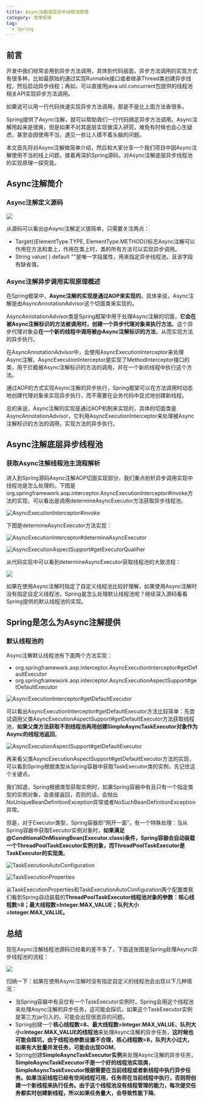 ```yaml
---
title: Async注解底层异步线程池原理
category: 常用框架
tag:
  - Spring
---
```




## 前言

开发中我们经常会用到异步方法调用，具体到代码层面，异步方法调用的实现方式有很多种，比如最原始的通过实现Runnable接口或者继承Thread类创建异步线程，然后启动异步线程；再如，可以直接用java.util.concurrent包提供的线程池相关API实现异步方法调用。

如果说可以用一行代码快速实现异步方法调用，那是不是比上面方法香很多。

Spring提供了Async注解，就可以帮助我们一行代码搞定异步方法调用。Async注解用起来是很爽，但是如果不对其底层实现做深入研究，难免有时候也会心生疑虑，甚至会因使用不当，遇见一些让人摸不着头脑的问题。

本文首先将对Async注解做简单介绍，然后和大家分享一个我们项目中因Async注解使用不当的线上问题，接着再深扒Spring源码，对Async注解底层异步线程池的实现原理一探究竟。



## Async注解简介

### Async注解定义源码

![](https://seven97-blog.oss-cn-hangzhou.aliyuncs.com/imgs/202406150047558.webp)

从源码可以看出@Async注解定义很简单，只需要关注两点：

- Target({ElementType.TYPE, ElementType.METHOD})标志Async注解可以作用在方法和类上，作用在类上时，类的所有方法可以实现异步调用。
- String value( ) default ""是唯一字段属性，用来指定异步线程池，且该字段有缺省值。



### Async注解异步调用实现原理概述

在Spring框架中，**Async注解的实现是通过AOP来实现的**。具体来说，Async注解是由AsyncAnnotationAdvisor这个切面类来实现的。

AsyncAnnotationAdvisor类是Spring框架中用于处理Async注解的切面，**它会在被Async注解标识的方法被调用时，创建一个异步代理对象来执行方法**。这个异步代理对象会**在一个新的线程中调用被@Async注解标识的方法**，从而实现方法的异步执行。

在AsyncAnnotationAdvisor中，会使用AsyncExecutionInterceptor来处理Async注解。AsyncExecutionInterceptor是实现了MethodInterceptor接口的类，用于拦截被Async注解标识的方法的调用，并在一个新的线程中执行这个方法。

通过AOP的方式实现Async注解的异步执行，Spring框架可以在方法调用时动态地创建代理对象来实现异步执行，而不需要在业务代码中显式地创建新线程。

总的来说，Async注解的实现是通过AOP机制来实现的，具体的切面类是AsyncAnnotationAdvisor，它利用AsyncExecutionInterceptor来处理被Async注解标识的方法的调用，实现方法的异步执行。



## Async注解底层异步线程池

### 获取Async注解线程池主流程解析

进入到Spring源码Async注解AOP切面实现部分，我们重点剖析异步调用实现中线程池是怎么处理的。下图是org.springframework.aop.interceptor.AsyncExecutionInterceptor#invoke方法的实现，可以看出是调用determineAsyncExecutor方法获取异步线程池。

![AsyncExecutionInterceptor#invoke](https://seven97-blog.oss-cn-hangzhou.aliyuncs.com/imgs/202406150047555.webp)



下图是determineAsyncExecutor方法实现：

![AsyncExecutionInterceptor#determineAsyncExecutor](https://seven97-blog.oss-cn-hangzhou.aliyuncs.com/imgs/202406150047564.webp)

![AsyncExecutionAspectSupport#getExecutorQualifier](https://seven97-blog.oss-cn-hangzhou.aliyuncs.com/imgs/202406150047570.webp)



从代码实现中可以看到determineAsyncExecutor获取线程池的大致流程：

![](https://seven97-blog.oss-cn-hangzhou.aliyuncs.com/imgs/202406150047581.webp)

如果在使用Async注解时指定了自定义线程池比较好理解，如果使用Async注解时没有指定自定义线程池，Spring是怎么处理默认线程池呢？继续深入源码看看Spring提供的默认线程池的实现。



## Spring是怎么为Async注解提供

### 默认线程池的

Async注解默认线程池有下面两个方法实现：  

- org.springframework.aop.interceptor.AsyncExecutionInterceptor#getDefaultExecutor
- org.springframework.aop.interceptor.AsyncExecutionAspectSupport#getDefaultExecutor

![AsyncExecutionInterceptor#getDefaultExecutor](https://seven97-blog.oss-cn-hangzhou.aliyuncs.com/imgs/202406150047553.webp)

可以看出AsyncExecutionInterceptor#getDefaultExecutor方法比较简单：先尝试调用父类AsyncExecutionAspectSupport#getDefaultExecutor方法获取线程池，**如果父类方法获取不到线程池再用创建SimpleAsyncTaskExecutor对象作为Async的线程池返回**。

![AsyncExecutionAspectSupport#getDefaultExecutor](https://seven97-blog.oss-cn-hangzhou.aliyuncs.com/imgs/202406150047532.webp)

再来看父类AsyncExecutionAspectSupport#getDefaultExecutor方法的实现，可以看到Spring根据类型从Spring容器中获取TaskExecutor类的实例，先记住这个关键点。

我们知道，Spring根据类型获取实例时，如果Spring容器中有且只有一个指定类型的实例对象，会直接返回，否则的话，会抛出NoUniqueBeanDefinitionException异常或者NoSuchBeanDefinitionException异常。

但是，对于Executor类型，Spring容器却“网开一面”，有一个特殊处理：当从Spring容器中获取Executor实例对象时，**如果满足@ConditionalOnMissingBean(Executor.class)条件，Spring容器会自动装载一个ThreadPoolTaskExecutor实例对象，而ThreadPoolTaskExecutor是TaskExecutor的实现类**。

![TaskExecutionAutoConfiguration](https://seven97-blog.oss-cn-hangzhou.aliyuncs.com/imgs/202406150047620.webp)

![TaskExecutionProperties](https://seven97-blog.oss-cn-hangzhou.aliyuncs.com/imgs/202406150047632.webp)

从TaskExecutionProperties和TaskExecutionAutoConfiguration两个配置类我们看到Spring自动装载的**ThreadPoolTaskExecutor线程池对象的参数：核心线程数=8；最大线程数=Integer.MAX_VALUE；队列大小=Integer.MAX_VALUE。**



## 总结

现在Async注解线程池源码已经看的差不多了，下面这张图是Spring处理Async异步线程池的流程：

![](https://seven97-blog.oss-cn-hangzhou.aliyuncs.com/imgs/202406150047614.webp)

归纳一下：如果在使用Async注解时没有指定自定义的线程池会出现以下几种情况：

- 当Spring容器中有且仅有一个TaskExecutor实例时，Spring会用这个线程池来处理Async注解的异步任务，这可能会踩坑，如果这个TaskExecutor实例是第三方jar引入的，可能会出现很诡异的问题。
- Spring创建一个**核心线程数=8、最大线程数=Integer.MAX_VALUE、队列大小=Integer.MAX_VALUE的线程池**来处理Async注解的异步任务，**这时候也可能会踩坑，由于线程池参数设置不合理，核心线程数=8，队列大小过大，如果有大批量并发任务，可能会出现OOM**。
- Spring创建**SimpleAsyncTaskExecutor实例**来处理Async注解的异步任务，**SimpleAsyncTaskExecutor不是一个好的线程池实现类，SimpleAsyncTaskExecutor根据需要在当前线程或者新线程中执行异步任务。如果当前线程已经有空闲线程可用，任务将在当前线程中执行，否则将创建一个新线程来执行任务。由于这个线程池没有线程管理的能力，每次提交任务都实时创建新线程，所以如果任务量大，会导致性能下降**。





